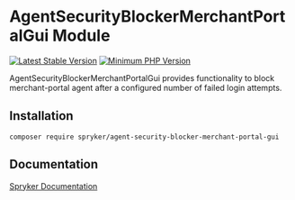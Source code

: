 # AgentSecurityBlockerMerchantPortalGui Module
[![Latest Stable Version](https://poser.pugx.org/spryker/agent-security-blocker-merchant-portal-gui/v/stable.svg)](https://packagist.org/packages/spryker/agent-security-blocker-merchant-portal-gui)
[![Minimum PHP Version](https://img.shields.io/badge/php-%3E%3D%208.2-8892BF.svg)](https://php.net/)

AgentSecurityBlockerMerchantPortalGui provides functionality to block merchant-portal agent after a configured number of failed login attempts.

## Installation

```
composer require spryker/agent-security-blocker-merchant-portal-gui
```

## Documentation

[Spryker Documentation](https://docs.spryker.com)
